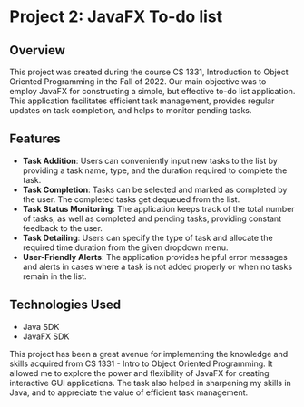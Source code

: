 # Project 2: JavaFX To-do list

## Overview
This project was created during the course CS 1331, Introduction to Object Oriented Programming in the Fall of 2022. Our main objective was to employ JavaFX for constructing a simple, but effective to-do list application. This application facilitates efficient task management, provides regular updates on task completion, and helps to monitor pending tasks.

## Features
- **Task Addition**: Users can conveniently input new tasks to the list by providing a task name, type, and the duration required to complete the task.
- **Task Completion**: Tasks can be selected and marked as completed by the user. The completed tasks get dequeued from the list.
- **Task Status Monitoring**: The application keeps track of the total number of tasks, as well as completed and pending tasks, providing constant feedback to the user.
- **Task Detailing**: Users can specify the type of task and allocate the required time duration from the given dropdown menu.
- **User-Friendly Alerts**: The application provides helpful error messages and alerts in cases where a task is not added properly or when no tasks remain in the list.

## Technologies Used
- Java SDK
- JavaFX SDK

This project has been a great avenue for implementing the knowledge and skills acquired from CS 1331 - Intro to Object Oriented Programming. It allowed me to explore the power and flexibility of JavaFX for creating interactive GUI applications. The task also helped in sharpening my skills in Java, and to appreciate the value of efficient task management.
